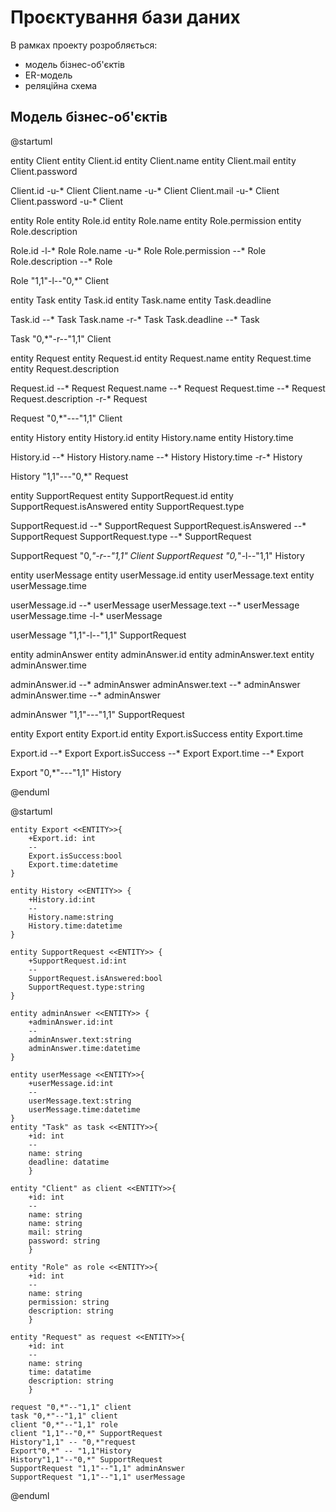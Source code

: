 # Проєктування бази даних

В рамках проекту розробляється: 
- модель бізнес-об'єктів 
- ER-модель
- реляційна схема

## Модель бізнес-об'єктів

@startuml

entity Client
entity Client.id
entity Client.name
entity Client.mail
entity Client.password

Client.id -u-* Client
Client.name -u-* Client
Client.mail -u-* Client
Client.password -u-* Client

entity Role
entity Role.id
entity Role.name
entity Role.permission
entity Role.description

Role.id -l-* Role
Role.name -u-* Role
Role.permission --* Role
Role.description --* Role

Role "1,1"-l--"0,*" Client

entity Task
entity Task.id
entity Task.name
entity Task.deadline

Task.id --* Task
Task.name -r-* Task
Task.deadline --* Task

Task "0,*"-r--"1,1" Client

entity Request
entity Request.id
entity Request.name
entity Request.time
entity Request.description

Request.id --* Request
Request.name --* Request
Request.time --* Request
Request.description -r-* Request

Request "0,*"---"1,1" Client

entity History
entity History.id
entity History.name
entity History.time

History.id --* History
History.name --* History
History.time -r-* History

History "1,1"---"0,*" Request

entity SupportRequest
entity SupportRequest.id
entity SupportRequest.isAnswered
entity SupportRequest.type

SupportRequest.id --* SupportRequest
SupportRequest.isAnswered --* SupportRequest
SupportRequest.type --* SupportRequest

SupportRequest "0,*"-r--"1,1" Client
SupportRequest "0,*"-l--"1,1" History

entity userMessage
entity userMessage.id
entity userMessage.text
entity userMessage.time

userMessage.id --* userMessage
userMessage.text --* userMessage
userMessage.time -l-* userMessage

userMessage "1,1"-l--"1,1" SupportRequest

entity adminAnswer
entity adminAnswer.id
entity adminAnswer.text
entity adminAnswer.time

adminAnswer.id --* adminAnswer
adminAnswer.text --* adminAnswer
adminAnswer.time --* adminAnswer

adminAnswer "1,1"---"1,1" SupportRequest

entity Export
entity Export.id
entity Export.isSuccess
entity Export.time

Export.id --* Export
Export.isSuccess --* Export
Export.time --* Export

Export "0,*"---"1,1" History

@enduml

@startuml

    entity Export <<ENTITY>>{ 
        +Export.id: int
        --
        Export.isSuccess:bool
        Export.time:datetime
    }
    
    entity History <<ENTITY>> {
        +History.id:int
        --
        History.name:string
        History.time:datetime
    }
    
    entity SupportRequest <<ENTITY>> {
        +SupportRequest.id:int
        --
        SupportRequest.isAnswered:bool
        SupportRequest.type:string
    }
    
    entity adminAnswer <<ENTITY>> {
        +adminAnswer.id:int
        --
        adminAnswer.text:string
        adminAnswer.time:datetime
    }
    
    entity userMessage <<ENTITY>>{ 
        +userMessage.id:int
        --
        userMessage.text:string
        userMessage.time:datetime
    }
    entity "Task" as task <<ENTITY>>{
        +id: int
        --
        name: string
        deadline: datatime
        }
        
    entity "Client" as client <<ENTITY>>{
        +id: int
        --
        name: string
        name: string
        mail: string
        password: string
        }
        
    entity "Role" as role <<ENTITY>>{
        +id: int
        --
        name: string
        permission: string
        description: string
        }
        
    entity "Request" as request <<ENTITY>>{
        +id: int
        --
        name: string
        time: datatime
        description: string
        }
        
    request "0,*"--"1,1" client
    task "0,*"--"1,1" client
    client "0,*"--"1,1" role
    client "1,1"--"0,*" SupportRequest
    History"1,1" -- "0,*"request
    Export"0,*" -- "1,1"History
    History"1,1"--"0,*" SupportRequest
    SupportRequest "1,1"--"1,1" adminAnswer
    SupportRequest "1,1"--"1,1" userMessage
@enduml